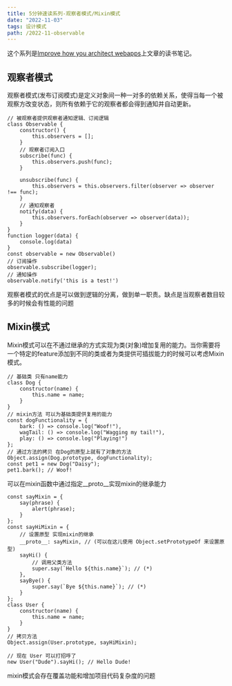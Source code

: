 ```yaml
---
title: 5分钟速读系列-观察者模式/Mixin模式
date: "2022-11-03"  
tags: 设计模式
path: /2022-11-observable
---
```


这个系列是[Improve how you architect webapps](https://www.patterns.dev/)上文章的读书笔记。

## 观察者模式
观察者模式(发布订阅模式)是定义对象间一种一对多的依赖关系，使得当每一个被观察方改变状态，则所有依赖于它的观察者都会得到通知并自动更新。  


    // 被观察者提供观察者通知逻辑、订阅逻辑
    class Observable {
        constructor() {
            this.observers = [];
        }
        // 观察者订阅入口
        subscribe(func) {
            this.observers.push(func);
        }

        unsubscribe(func) {
            this.observers = this.observers.filter(observer => observer !== func);
        }
        // 通知观察者
        notify(data) {
            this.observers.forEach(observer => observer(data));
        }
    }
    function logger(data) {
        console.log(data)
    }
    const observable = new Observable() 
    // 订阅操作
    observable.subscribe(logger);
    // 通知操作
    observable.notify('this is a test!')

观察者模式的优点是可以做到逻辑的分离，做到单一职责。缺点是当观察者数目较多的时候会有性能的问题  

## Mixin模式
Mixin模式可以在不通过继承的方式实现为类(对象)增加复用的能力。当你需要将一个特定的feature添加到不同的类或者为类提供可插拔能力的时候可以考虑Mixin模式。  

    // 基础类 只有name能力
    class Dog {
        constructor(name) {
            this.name = name;
        }
    }
    // mixin方法 可以为基础类提供复用的能力
    const dogFunctionality = {
        bark: () => console.log("Woof!"),
        wagTail: () => console.log("Wagging my tail!"),
        play: () => console.log("Playing!")
    };
    // 通过方法的拷贝 在Dog的原型上就有了对象的方法
    Object.assign(Dog.prototype, dogFunctionality);
    const pet1 = new Dog("Daisy");
    pet1.bark(); // Woof!

可以在mixin函数中通过指定__proto__实现mixin的继承能力

    const sayMixin = {
        say(phrase) {
            alert(phrase);
        }
    };
    const sayHiMixin = {
        // 设置原型 实现mixin的继承
        __proto__: sayMixin, // (可以在这儿使用 Object.setPrototypeOf 来设置原型)
        sayHi() {
            // 调用父类方法
            super.say(`Hello ${this.name}`); // (*)
        },
        sayBye() {
            super.say(`Bye ${this.name}`); // (*)
        }
    };
    class User {
        constructor(name) {
            this.name = name;
        }
    }
    // 拷贝方法
    Object.assign(User.prototype, sayHiMixin);

    // 现在 User 可以打招呼了
    new User("Dude").sayHi(); // Hello Dude!


mixin模式会存在覆盖功能和增加项目代码复杂度的问题